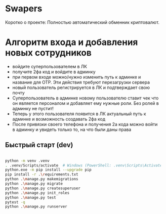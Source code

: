 # Swapers

Коротко о проекте: Полностью автоматический обменник криптовалют.

# Алгоритм входа и добавления новых сотрудников
- войдите суперпользователем в ЛК
- получите 2фа код и войдите в админку
- при первом входе можно/нужно изменить путь к админке и название для OTP. Эти действия требуют перезагрузки сервера
- новый пользователь регистрируется в ЛК и подтверждает свою почту
- Суперпользователь в админке новому пользователю ставит чек что он является персоналом и добавляет ему нужные роли. Без ролей в админку не пустит!
- Теперь у этого пользователя появится в ЛК актуальный путь к админке и возможность создавать 2фа код
- После привязки своего телефона и получения 2а кода можно войти в админку и увидеть только то, на что были даны права

## Быстрый старт (dev)

```bash

python -m venv .venv
. .venv/Scripts/activate  # Windows (PowerShell: .venv\Scripts\Activate.ps1)
python.exe -m pip install --upgrade pip
pip install -r .\requirements.txt
python .\manage.py makemigrations
python .\manage.py migrate
python .\manage.py createsuperuser
python .\manage.py init_roles
python .\manage.py test
pytest -q
python .\manage.py runserver
```

